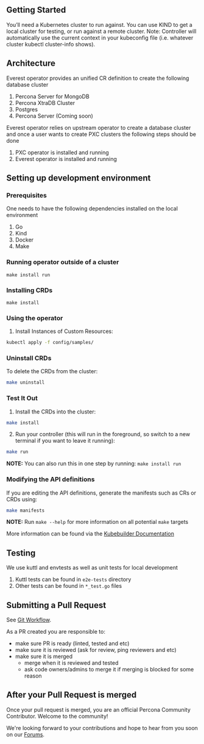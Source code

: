 ## Getting Started
You’ll need a Kubernetes cluster to run against. You can use KIND to get a local cluster for testing, or run against a remote cluster. Note: Controller will automatically use the current context in your kubeconfig file (i.e. whatever cluster kubectl cluster-info shows).

## Architecture 

Everest operator provides an unified CR definition to create the following database cluster

1. Percona Server for MongoDB
2. Percona XtraDB Cluster
3. Postgres
4. Percona Server (Coming soon)

Everest operator relies on upstream operator to create a database cluster and once a user wants to create PXC clusters the following steps should be done

1. PXC operator is installed and running
2. Everest operator is installed and running

## Setting up development environment


### Prerequisites
One needs to have the following dependencies installed on the local environment

1. Go 
2. Kind
3. Docker
4. Make

### Running operator outside of a cluster

```
make install run
```

### Installing CRDs

``` 
make install
```

### Using the operator

1. Install Instances of Custom Resources:

```sh
kubectl apply -f config/samples/
```

<!---
2. Build and push your image to the location specified by `IMG`:
	
```sh
make docker-build docker-push IMG=<some-registry>/everest-operator:tag
```
	
3. Deploy the controller to the cluster with the image specified by `IMG`:

```sh
make deploy IMG=<some-registry>/everest-operator:tag
```
-->

### Uninstall CRDs
To delete the CRDs from the cluster:

```sh
make uninstall
```



### Test It Out
1. Install the CRDs into the cluster:

```sh
make install
```

2. Run your controller (this will run in the foreground, so switch to a new terminal if you want to leave it running):

```sh
make run
```

**NOTE:** You can also run this in one step by running: `make install run`

### Modifying the API definitions
If you are editing the API definitions, generate the manifests such as CRs or CRDs using:

```sh
make manifests
```

**NOTE:** Run `make --help` for more information on all potential `make` targets

More information can be found via the [Kubebuilder Documentation](https://book.kubebuilder.io/introduction.html)

## Testing

We use kuttl and envtests as well as unit tests for local development

1. Kuttl tests can be found in `e2e-tests` directory
2. Other tests can be found in `*_test.go` files

## Submitting a Pull Request

See [Git Workflow](docs/process/git-workflow.md).

As a PR created you are responsible to:
* make sure PR is ready (linted, tested and etc)
* make sure it is reviewed (ask for review, ping reviewers and etc)
* make sure it is merged
  * merge when it is reviewed and tested
  * ask code owners/admins to merge it if merging is blocked for some reason

## After your Pull Request is merged

Once your pull request is merged, you are an official Percona Community Contributor. Welcome to the community!

We're looking forward to your contributions and hope to hear from you soon on our [Forums](https://forums.percona.com).
